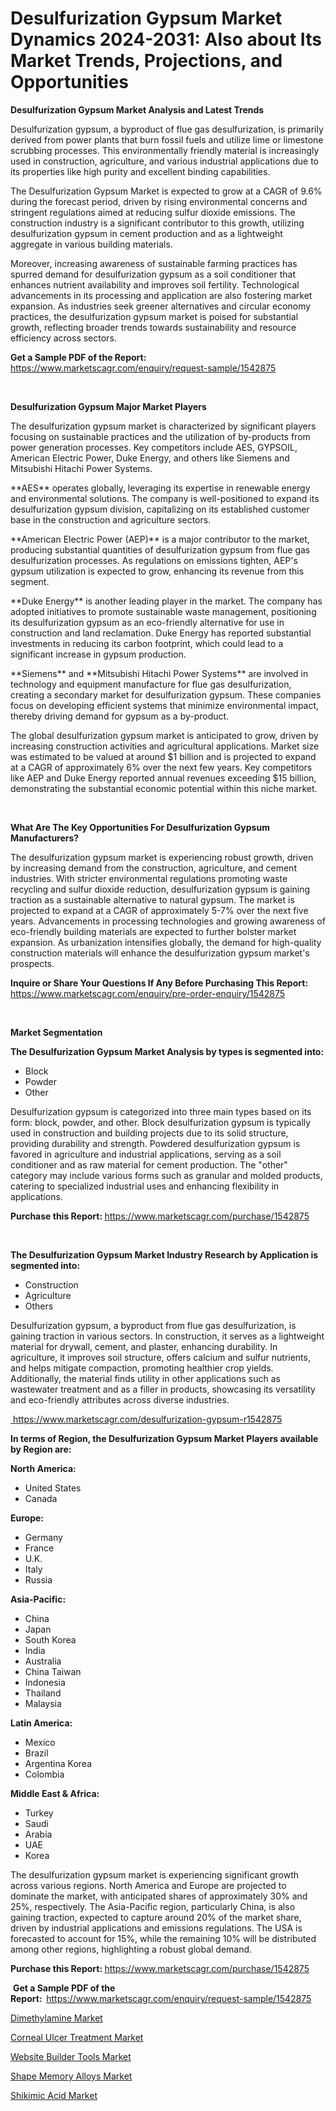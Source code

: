 <p><h1>Desulfurization Gypsum Market Dynamics 2024-2031: Also about Its Market Trends, Projections, and Opportunities</h1></p><p><strong>Desulfurization Gypsum Market Analysis and Latest Trends</strong></p>
<p><p>Desulfurization gypsum, a byproduct of flue gas desulfurization, is primarily derived from power plants that burn fossil fuels and utilize lime or limestone scrubbing processes. This environmentally friendly material is increasingly used in construction, agriculture, and various industrial applications due to its properties like high purity and excellent binding capabilities.</p><p>The Desulfurization Gypsum Market is expected to grow at a CAGR of 9.6% during the forecast period, driven by rising environmental concerns and stringent regulations aimed at reducing sulfur dioxide emissions. The construction industry is a significant contributor to this growth, utilizing desulfurization gypsum in cement production and as a lightweight aggregate in various building materials.</p><p>Moreover, increasing awareness of sustainable farming practices has spurred demand for desulfurization gypsum as a soil conditioner that enhances nutrient availability and improves soil fertility. Technological advancements in its processing and application are also fostering market expansion. As industries seek greener alternatives and circular economy practices, the desulfurization gypsum market is poised for substantial growth, reflecting broader trends towards sustainability and resource efficiency across sectors.</p></p>
<p><strong>Get a Sample PDF of the Report:&nbsp;</strong> <a href="https://www.marketscagr.com/enquiry/request-sample/1542875?utm_campaign=1126&utm_medium=2&utm_source=Github&utm_content=ia&utm_term=14112024&utm_id=desulfurization-gypsum">https://www.marketscagr.com/enquiry/request-sample/1542875</a></p>
<p>&nbsp;</p>
<p><strong>Desulfurization Gypsum Major Market Players</strong></p>
<p><p>The desulfurization gypsum market is characterized by significant players focusing on sustainable practices and the utilization of by-products from power generation processes. Key competitors include AES, GYPSOIL, American Electric Power, Duke Energy, and others like Siemens and Mitsubishi Hitachi Power Systems.</p><p>**AES** operates globally, leveraging its expertise in renewable energy and environmental solutions. The company is well-positioned to expand its desulfurization gypsum division, capitalizing on its established customer base in the construction and agriculture sectors.</p><p>**American Electric Power (AEP)** is a major contributor to the market, producing substantial quantities of desulfurization gypsum from flue gas desulfurization processes. As regulations on emissions tighten, AEP's gypsum utilization is expected to grow, enhancing its revenue from this segment.</p><p>**Duke Energy** is another leading player in the market. The company has adopted initiatives to promote sustainable waste management, positioning its desulfurization gypsum as an eco-friendly alternative for use in construction and land reclamation. Duke Energy has reported substantial investments in reducing its carbon footprint, which could lead to a significant increase in gypsum production.</p><p>**Siemens** and **Mitsubishi Hitachi Power Systems** are involved in technology and equipment manufacture for flue gas desulfurization, creating a secondary market for desulfurization gypsum. These companies focus on developing efficient systems that minimize environmental impact, thereby driving demand for gypsum as a by-product.</p><p>The global desulfurization gypsum market is anticipated to grow, driven by increasing construction activities and agricultural applications. Market size was estimated to be valued at around $1 billion and is projected to expand at a CAGR of approximately 6% over the next few years. Key competitors like AEP and Duke Energy reported annual revenues exceeding $15 billion, demonstrating the substantial economic potential within this niche market.</p></p>
<p>&nbsp;</p>
<p><strong>What Are The Key Opportunities For Desulfurization Gypsum Manufacturers?</strong></p>
<p><p>The desulfurization gypsum market is experiencing robust growth, driven by increasing demand from the construction, agriculture, and cement industries. With stricter environmental regulations promoting waste recycling and sulfur dioxide reduction, desulfurization gypsum is gaining traction as a sustainable alternative to natural gypsum. The market is projected to expand at a CAGR of approximately 5-7% over the next five years. Advancements in processing technologies and growing awareness of eco-friendly building materials are expected to further bolster market expansion. As urbanization intensifies globally, the demand for high-quality construction materials will enhance the desulfurization gypsum market's prospects.</p></p>
<p><strong>Inquire or Share Your Questions If Any Before Purchasing This Report:</strong> <a href="https://www.marketscagr.com/enquiry/pre-order-enquiry/1542875?utm_campaign=1126&utm_medium=2&utm_source=Github&utm_content=ia&utm_term=14112024&utm_id=desulfurization-gypsum">https://www.marketscagr.com/enquiry/pre-order-enquiry/1542875</a></p>
<p>&nbsp;</p>
<p><strong>Market Segmentation</strong></p>
<p><strong>The Desulfurization Gypsum Market Analysis by types is segmented into:</strong></p>
<p><ul><li>Block</li><li>Powder</li><li>Other</li></ul></p>
<p><p>Desulfurization gypsum is categorized into three main types based on its form: block, powder, and other. Block desulfurization gypsum is typically used in construction and building projects due to its solid structure, providing durability and strength. Powdered desulfurization gypsum is favored in agriculture and industrial applications, serving as a soil conditioner and as raw material for cement production. The "other" category may include various forms such as granular and molded products, catering to specialized industrial uses and enhancing flexibility in applications.</p></p>
<p><strong>Purchase this Report:&nbsp;</strong><a href="https://www.marketscagr.com/purchase/1542875?utm_campaign=1126&utm_medium=2&utm_source=Github&utm_content=ia&utm_term=14112024&utm_id=desulfurization-gypsum">https://www.marketscagr.com/purchase/1542875</a></p>
<p>&nbsp;</p>
<p><strong>The Desulfurization Gypsum Market Industry Research by Application is segmented into:</strong></p>
<p><ul><li>Construction</li><li>Agriculture</li><li>Others</li></ul></p>
<p><p>Desulfurization gypsum, a byproduct from flue gas desulfurization, is gaining traction in various sectors. In construction, it serves as a lightweight material for drywall, cement, and plaster, enhancing durability. In agriculture, it improves soil structure, offers calcium and sulfur nutrients, and helps mitigate compaction, promoting healthier crop yields. Additionally, the material finds utility in other applications such as wastewater treatment and as a filler in products, showcasing its versatility and eco-friendly attributes across diverse industries.</p></p>
<p><a href="https://www.marketscagr.com/desulfurization-gypsum-r1542875?utm_campaign=1126&utm_medium=2&utm_source=Github&utm_content=ia&utm_term=14112024&utm_id=desulfurization-gypsum">&nbsp;https://www.marketscagr.com/desulfurization-gypsum-r1542875</a></p>
<p><strong>In terms of Region, the Desulfurization Gypsum Market Players available by Region are:</strong></p>
<p>
    <p> <strong> North America: </strong>
        <ul>
            <li>United States</li>
            <li>Canada</li>
        </ul>
        </p> 
    <p> <strong> Europe: </strong>
        <ul>
            <li>Germany</li>
            <li>France</li>
            <li>U.K.</li>
            <li>Italy</li>
            <li>Russia</li>
        </ul>
        </p> 
    <p> <strong> Asia-Pacific: </strong>
        <ul>
            <li>China</li>
            <li>Japan</li>
            <li>South Korea</li>
            <li>India</li>
            <li>Australia</li>
            <li>China Taiwan</li>
            <li>Indonesia</li>
            <li>Thailand</li>
            <li>Malaysia</li>
        </ul>
        </p> 
    <p> <strong> Latin America: </strong>
        <ul>
            <li>Mexico</li>
            <li>Brazil</li>
            <li>Argentina Korea</li>
            <li>Colombia</li>
        </ul>
        </p> 
    <p> <strong> Middle East & Africa: </strong>
        <ul>
            <li>Turkey</li>
            <li>Saudi</li>
            <li>Arabia</li>
            <li>UAE</li>
            <li>Korea</li>
        </ul>
    </p>
    </p>
<p><p>The desulfurization gypsum market is experiencing significant growth across various regions. North America and Europe are projected to dominate the market, with anticipated shares of approximately 30% and 25%, respectively. The Asia-Pacific region, particularly China, is also gaining traction, expected to capture around 20% of the market share, driven by industrial applications and emissions regulations. The USA is forecasted to account for 15%, while the remaining 10% will be distributed among other regions, highlighting a robust global demand.</p></p>
<p><strong>Purchase this Report: </strong><a href="https://www.marketscagr.com/purchase/1542875?utm_campaign=1126&utm_medium=2&utm_source=Github&utm_content=ia&utm_term=14112024&utm_id=desulfurization-gypsum">https://www.marketscagr.com/purchase/1542875</a></p>
<p>&nbsp;<strong>Get a Sample PDF of the Report:&nbsp;&nbsp;</strong><a href="https://www.marketscagr.com/enquiry/request-sample/1542875?utm_campaign=1126&utm_medium=2&utm_source=Github&utm_content=ia&utm_term=14112024&utm_id=desulfurization-gypsum">https://www.marketscagr.com/enquiry/request-sample/1542875</a></p>
<p><strong></strong></p>
<p><p><a href="https://www.linkedin.com/pulse/dimethylamine-market-size-segmentation-trends-growth-analysis-gixfe?utm_campaign=1126&utm_medium=2&utm_source=Github&utm_content=ia&utm_term=14112024&utm_id=desulfurization-gypsum">Dimethylamine Market</a></p><p><a href="https://issuu.com/reportprime-2/docs/corneal-ulcer-treatment-market-size_e23cbe316e8a17?utm_campaign=1126&utm_medium=2&utm_source=Github&utm_content=ia&utm_term=14112024&utm_id=desulfurization-gypsum">Corneal Ulcer Treatment Market</a></p><p><a href="https://issuu.com/reportprime-2/docs/website-builder-tools-market-size-2_c75d7bea011c0b?utm_campaign=1126&utm_medium=2&utm_source=Github&utm_content=ia&utm_term=14112024&utm_id=desulfurization-gypsum">Website Builder Tools Market</a></p><p><a href="https://www.linkedin.com/pulse/global-shape-memory-alloys-market-opportunities-challenges2024-acu3e?utm_campaign=1126&utm_medium=2&utm_source=Github&utm_content=ia&utm_term=14112024&utm_id=desulfurization-gypsum">Shape Memory Alloys Market</a></p><p><a href="https://www.linkedin.com/pulse/shikimic-acid-market-size-share-growth-analysis-type-ftmoe?utm_campaign=1126&utm_medium=2&utm_source=Github&utm_content=ia&utm_term=14112024&utm_id=desulfurization-gypsum">Shikimic Acid Market</a></p></p>
